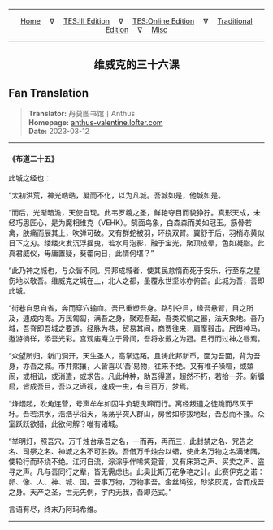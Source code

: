 
---

<!-- Jekyll Page Links -->

<center>
<a href="../../../../../../index.html">Home</a>
&emsp;&nabla;&emsp;
<a href="../../../../../index-tes3.html">TES:III Edition</a>
&emsp;&nabla;&emsp;
<a href="../../../../../index-teso.html">TES:Online Edition</a>
&emsp;&nabla;&emsp;
<a href="../../../../../index-traditional.html">Traditional Edition</a>
&emsp;&nabla;&emsp;
<a href="../../../../../index-misc.html">Misc</a>
</center>

<!-- Markdown Body Below: -->

---

<center>
<h2><span style="font-family:SimSun">维威克的三十六课</span></h2>
</center>

## Fan Translation

> __Translator:__ 丹莫图书馆丨Anthus\
> __Homepage:__ [anthus-valentine.lofter.com][1]\
> __Date:__ 2023-03-12

[1]: https://anthus-valentine.lofter.com/post/3153c072_2b883b228

---

#### 《布道二十五》

此城之经也：

“太初洪荒，神光皓皓，凝而不化，以为凡城。吾城如是，他城如是。

“而后，光渐暗澹，天使自现。此韦罗羲之圣，鲜艳夺目而貌狰狞。真形天成，未经巧思匠心，是为魔相维克（VEHK）。鹄面鸟象，白森森而美如冠玉。筋骨若禽，肤痛而展其上，吹弹可破。又有群蛇被羽，环绕双臂。翼舒于后，羽梢赤黄似日下之刃。缕缕火发沉浮摇曳，若水月泡影，融于宝光，聚顶成晕，色如凝脂。此真君威仪，毋庸置疑，葵藿向日，此情何堪？”

“此乃神之城也，与众皆不同。异邦成城者，使其民怠惰而死于安乐，行至东之星伤地以敬吾。维威克之城在上，北人之都，虽覆永世坚冰亦俯首。此城为吾，吾即此城。

“街巷自思自省，奔而穿穴输血。吾已重塑吾身。路引夺目，缘吾悬臂，目之所及，速成内海。万民匍匐，满吾之身，聚观吾起，吾类欢愉之器，法天象地。吾乃城，吾脊即吾城之要道。经脉为巷，贸易其间，商贾往来，肩摩毂击。尻舆神马，遨游徜徉，添吾光彩。宫观庙庵立于骨间，吾将永戴之为冠。且行而过神之唇焉。

“众望所归，新门洞开，天生圣人，高掌远跖。且铸此邦新币，面为吾面，背为吾身，亦吾之城。市井熙攘，人皆喜以‘吾’易物，往来不绝。又有稚子噪喧，或嬉闹，或相讥，或消遣，或求告。凡此种种，助吾得道，超然不朽，若拾一芥。新牖启，皆成吾目，吾以之谛视，速成一虫，有目百万，梦焉。

“烽烟起，吹角连营，号声牟牟如囚牛负轭曳蹄而行。离经叛道之徒跪而尽灭于圩。吾若洪水，浩浩乎滔天，荡荡乎突入群山，房舍如疹拔地起，吾忍而不搔。众室跃跃欲猎，此欲何解？唯有诸城。

“举明灯，照吾穴。万千烛台承吾之名，一而再，再而三，此封禁之名、咒告之名、司祭之名、神城之名不可胜数。吾借万千烛台以蜡，使此名万物之名满诸隅，使轮行而环绕不绝。江河自流，淙淙乎伴唏笑跫音，又有床第之声、买卖之声、盗寻之声。凡与吾同行之辈，皆无需虑也。此奥比斯万花争艳之计。此赛伊克之诺：卵、像、人、神、城、国。吾事万物，万物事吾。金丝绳弦，砂浆灰泥，合而成吾之身。天产之圣，世无先例，宇内无我，吾即范式。”

言语有尽，终末乃阿玛希维。

---
